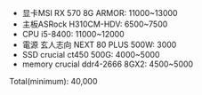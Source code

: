 - 显卡MSI RX 570 8G ARMOR: 11000~13000
- 主板ASRock H310CM-HDV: 6500~7500
- CPU i5-8400: 11000~12000
- 電源 玄人志向 NEXT 80 PLUS 500W: 3000
- SSD crucial ct450 500G: 4000~5000
- memory crucial ddr4-2666 8GX2: 4500~5000

Total(minimum): 40,000
